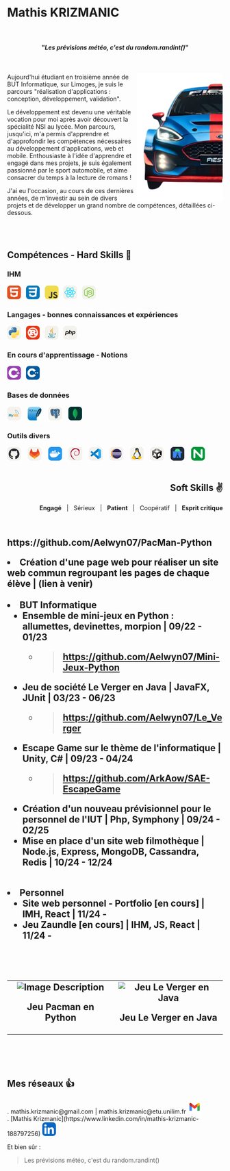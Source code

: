 # Mathis KRIZMANIC


<br>
<div align="center">
   <h4 >"<em>Les prévisions météo, c'est du random.randint()</em>"</h4>
</div>

<br><br>
<picture><img align="right" src="https://github.com/Aelwyn07/Aelwyn07/blob/main/back2.png" width = 200px></picture>
Aujourd'hui étudiant en troisième année de BUT Informatique, sur Limoges, je suis le parcours "réalisation d'applications : conception, développement, validation".

Le développement est devenu une véritable vocation pour moi après avoir découvert la spécialité NSI au lycée. Mon parcours, jusqu'ici, m'a permis d'apprendre et d'approfondir les compétences nécessaires au développement d'applications, web et mobile. Enthousiaste à l'idée d'apprendre et engagé dans mes projets, je suis également passionné par le sport automobile, et aime consacrer du temps à la lecture de romans !

J'ai eu l'occasion, au cours de ces dernières années, de m'investir au sein de divers projets et de développer un grand nombre de compétences, détaillées ci-dessous.

<br><br>
## Compétences - Hard Skills 💪

### IHM
   <img src="https://github.com/tandpfun/skill-icons/blob/main/icons/HTML.svg" width="32">  &nbsp;   <img src="https://github.com/tandpfun/skill-icons/blob/main/icons/CSS.svg" width="32">  &nbsp;   <img src="https://github.com/tandpfun/skill-icons/blob/main/icons/JavaScript.svg" width="32"> &nbsp; <img src="https://github.com/tandpfun/skill-icons/blob/main/icons/React-Light.svg" width="32">  &nbsp;  <img src="https://github.com/tandpfun/skill-icons/blob/main/icons/NodeJS-Light.svg" width="32">    



### Langages - bonnes connaissances et expériences
   <img src="https://github.com/tandpfun/skill-icons/blob/main/icons/Python-Light.svg" width="32"> &nbsp; <img src="https://github.com/tandpfun/skill-icons/blob/main/icons/Rust.svg" width="32">  &nbsp;  <img src="https://github.com/tandpfun/skill-icons/blob/main/icons/Java-Light.svg" width="32"> &nbsp; <img src="https://github.com/tandpfun/skill-icons/blob/main/icons/PHP-Light.svg" width="32"> &nbsp;

     
   
### En cours d'apprentissage - Notions
  <img src="https://github.com/tandpfun/skill-icons/blob/main/icons/CS.svg" width="32">  &nbsp;  <img src="https://github.com/tandpfun/skill-icons/blob/main/icons/CPP.svg" width="32"> &nbsp; 
<br>



### Bases de données
   <img src="https://github.com/tandpfun/skill-icons/blob/main/icons/MySQL-Light.svg" width="32">  &nbsp;&nbsp;   <img src="https://github.com/tandpfun/skill-icons/blob/main/icons/SQLite.svg" width="32">  &nbsp;&nbsp;   <img src="https://github.com/tandpfun/skill-icons/blob/main/icons/PostgreSQL-Light.svg" width="32">  &nbsp;&nbsp;   <img src="https://github.com/tandpfun/skill-icons/blob/main/icons/MongoDB.svg" width="32">


### Outils divers
   <img src="https://github.com/tandpfun/skill-icons/blob/main/icons/Github-Light.svg" width="32"> &nbsp;&nbsp;  <img src="https://github.com/tandpfun/skill-icons/blob/main/icons/GitLab-Light.svg" width="32">  &nbsp;&nbsp; <img src="https://github.com/tandpfun/skill-icons/blob/main/icons/Docker.svg" width="32"> &nbsp;&nbsp; <img src="https://github.com/tandpfun/skill-icons/blob/main/icons/Debian-Light.svg" width="32">  &nbsp;&nbsp; <img src="https://github.com/tandpfun/skill-icons/blob/main/icons/VSCode-Light.svg" width="32"> &nbsp;&nbsp; <img src="https://github.com/tandpfun/skill-icons/blob/main/icons/Eclipse-Light.svg" width="32"> &nbsp;&nbsp;  <img src="https://github.com/tandpfun/skill-icons/blob/main/icons/Linux-Light.svg" width="32">  &nbsp;&nbsp;  <img src="https://github.com/tandpfun/skill-icons/blob/main/icons/Unity-Light.svg" width="32"> &nbsp;&nbsp; <img src="https://github.com/tandpfun/skill-icons/blob/main/icons/AndroidStudio-Dark.svg" width="32"> &nbsp;&nbsp; <img src="https://github.com/tandpfun/skill-icons/blob/main/icons/Nginx.svg" width="32"> &nbsp;&nbsp;  <br><br>

<div align="right">
<h2> Soft Skills ✌️ </h2>

  **Engagé** &nbsp; | &nbsp; Sérieux &nbsp; | &nbsp; **Patient** &nbsp; | &nbsp; Coopératif &nbsp; | &nbsp; **Esprit critique** 
</div>
<br>

<h2 align="center> Projets 🚀 </h2>

* Lycée
   * Jeu PacMan en Python  | PyGame sous EduPython | 04/11/21 - 10/11/21
     - > https://github.com/Aelwyn07/PacMan-Python
   * Création d'une page web pour réaliser un site web commun regroupant les pages de chaque élève | 
     (lien à venir)
  <br>
* BUT Informatique
   * Ensemble de mini-jeux en Python : allumettes, devinettes, morpion | 09/22 - 01/23
     - > https://github.com/Aelwyn07/Mini-Jeux-Python
   * Jeu de société Le Verger en Java  | JavaFX, JUnit | 03/23 - 06/23
     - > https://github.com/Aelwyn07/Le_Verger
   * Escape Game sur le thème de l'informatique  | Unity, C# | 09/23 - 04/24
     - > https://github.com/ArkAow/SAE-EscapeGame
   * Création d'un nouveau prévisionnel pour le personnel de l'IUT | Php, Symphony | 09/24 - 02/25
   * Mise en place d'un site web filmothèque | Node.js, Express, MongoDB, Cassandra, Redis | 10/24 - 12/24
  <br>
* Personnel
   * Site web personnel - Portfolio [en cours] | IMH, React | 11/24 - 
   * Jeu Zaundle [en cours] | IHM, JS, React | 11/24 - <br><br>
<br>

<table>
  <tr>
    <td align="center">
      <img src="https://github.com/Aelwyn07/Aelwyn07/assets/108084287/8f8e903e-cf44-4713-b026-f8b32bc84196" alt="Image Description" alt="Jeu Pacman en Python" width="380">
      <br>
      <p>Jeu Pacman en Python</p>
    </td>
    <td align="center">
      <img src="https://github.com/Aelwyn07/Aelwyn07/assets/108084287/001e9242-ed4f-4739-94c8-61612c99c62d" alt="Jeu Le Verger en Java" width="380">
      <br>
      <p>Jeu Le Verger en Java</p>
    </td>
  </tr>
</table>
<br>

 
<br> 
<h2> Mes réseaux 👍</h2>
  . mathis.krizmanic@gmail.com  |  mathis.krizmanic@etu.unilim.fr      <img src="https://github.com/Aelwyn07/Aelwyn07/blob/main/utre.png" width="32"> 
  <br>
  . [Mathis Krizmanic](https://www.linkedin.com/in/mathis-krizmanic-188797256)      <img src="https://github.com/tandpfun/skill-icons/blob/main/icons/LinkedIn.svg" width="32"> 





Et bien sûr : 
> Les prévisions météo, c'est du random.randint()


